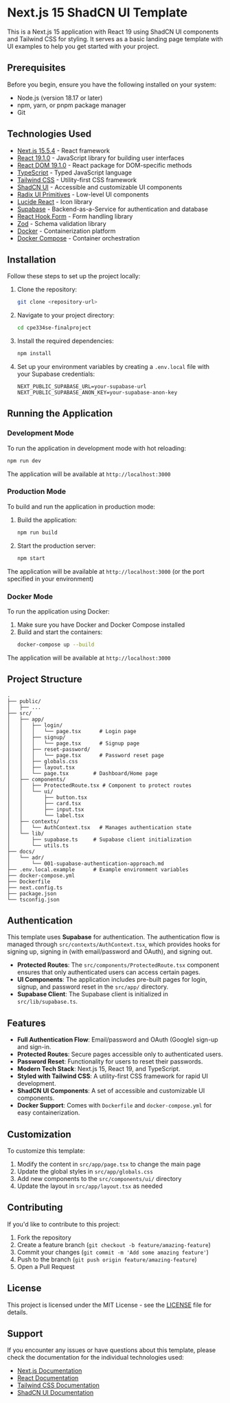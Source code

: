 # Next.js 15 ShadCN UI Template

This is a Next.js 15 application with React 19 using ShadCN UI components and Tailwind CSS for styling. It serves as a basic landing page template with UI examples to help you get started with your project.

## Prerequisites

Before you begin, ensure you have the following installed on your system:

- Node.js (version 18.17 or later)
- npm, yarn, or pnpm package manager
- Git

## Technologies Used

- [Next.js 15.5.4](https://nextjs.org/) - React framework
- [React 19.1.0](https://reactjs.org/) - JavaScript library for building user interfaces
- [React DOM 19.1.0](https://reactjs.org/) - React package for DOM-specific methods
- [TypeScript](https://www.typescriptlang.org/) - Typed JavaScript language
- [Tailwind CSS](https://tailwindcss.com/) - Utility-first CSS framework
- [ShadCN UI](https://ui.shadcn.com/) - Accessible and customizable UI components
- [Radix UI Primitives](https://www.radix-ui.com/) - Low-level UI components
- [Lucide React](https://lucide.dev/) - Icon library
- [Supabase](https://supabase.com/) - Backend-as-a-Service for authentication and database
- [React Hook Form](https://react-hook-form.com/) - Form handling library
- [Zod](https://zod.dev/) - Schema validation library
- [Docker](https://docker.com/) - Containerization platform
- [Docker Compose](https://docs.docker.com/compose/) - Container orchestration

## Installation

Follow these steps to set up the project locally:

1. Clone the repository:
   ```bash
   git clone <repository-url>
   ```

2. Navigate to your project directory:
   ```bash
   cd cpe334se-finalproject
   ```

3. Install the required dependencies:
   ```bash
   npm install
   ```
4. Set up your environment variables by creating a `.env.local` file with your Supabase credentials:
    ```
    NEXT_PUBLIC_SUPABASE_URL=your-supabase-url
    NEXT_PUBLIC_SUPABASE_ANON_KEY=your-supabase-anon-key
    ```
## Running the Application

### Development Mode

To run the application in development mode with hot reloading:

```bash
npm run dev
```

The application will be available at `http://localhost:3000`

### Production Mode

To build and run the application in production mode:

1. Build the application:
   ```bash
   npm run build
   ```

2. Start the production server:
   ```bash
   npm start
   ```

The application will be available at `http://localhost:3000` (or the port specified in your environment)

### Docker Mode

To run the application using Docker:

1. Make sure you have Docker and Docker Compose installed
2. Build and start the containers:
   ```bash
   docker-compose up --build
   ```

The application will be available at `http://localhost:3000`


## Project Structure

```
.
├── public/
│   ├── ...
├── src/
│   ├── app/
│   │   ├── login/
│   │   │   └── page.tsx      # Login page
│   │   ├── signup/
│   │   │   └── page.tsx      # Signup page
│   │   ├── reset-password/
│   │   │   └── page.tsx      # Password reset page
│   │   ├── globals.css
│   │   ├── layout.tsx
│   │   └── page.tsx        # Dashboard/Home page
│   ├── components/
│   │   ├── ProtectedRoute.tsx # Component to protect routes
│   │   └── ui/
│   │       ├── button.tsx
│   │       ├── card.tsx
│   │       ├── input.tsx
│   │       └── label.tsx
│   ├── contexts/
│   │   └── AuthContext.tsx   # Manages authentication state
│   └── lib/
│       ├── supabase.ts     # Supabase client initialization
│       └── utils.ts
├── docs/
│   └── adr/
│       └── 001-supabase-authentication-approach.md
├── .env.local.example      # Example environment variables
├── docker-compose.yml
├── Dockerfile
├── next.config.ts
├── package.json
└── tsconfig.json
```
## Authentication

This template uses **Supabase** for authentication. The authentication flow is managed through `src/contexts/AuthContext.tsx`, which provides hooks for signing up, signing in (with email/password and OAuth), and signing out.

- **Protected Routes**: The `src/components/ProtectedRoute.tsx` component ensures that only authenticated users can access certain pages.
- **UI Components**: The application includes pre-built pages for login, signup, and password reset in the `src/app/` directory.
- **Supabase Client**: The Supabase client is initialized in `src/lib/supabase.ts`.

## Features

- **Full Authentication Flow**: Email/password and OAuth (Google) sign-up and sign-in.
- **Protected Routes**: Secure pages accessible only to authenticated users.
- **Password Reset**: Functionality for users to reset their passwords.
- **Modern Tech Stack**: Next.js 15, React 19, and TypeScript.
- **Styled with Tailwind CSS**: A utility-first CSS framework for rapid UI development.
- **ShadCN UI Components**: A set of accessible and customizable UI components.
- **Docker Support**: Comes with `Dockerfile` and `docker-compose.yml` for easy containerization.


## Customization

To customize this template:

1. Modify the content in `src/app/page.tsx` to change the main page
2. Update the global styles in `src/app/globals.css`
3. Add new components to the `src/components/ui/` directory
4. Update the layout in `src/app/layout.tsx` as needed

## Contributing

If you'd like to contribute to this project:

1. Fork the repository
2. Create a feature branch (`git checkout -b feature/amazing-feature`)
3. Commit your changes (`git commit -m 'Add some amazing feature'`)
4. Push to the branch (`git push origin feature/amazing-feature`)
5. Open a Pull Request

## License

This project is licensed under the MIT License - see the [LICENSE](LICENSE) file for details.

## Support

If you encounter any issues or have questions about this template, please check the documentation for the individual technologies used:

- [Next.js Documentation](https://nextjs.org/docs)
- [React Documentation](https://react.dev/)
- [Tailwind CSS Documentation](https://tailwindcss.com/docs)
- [ShadCN UI Documentation](https://ui.shadcn.com/docs)
